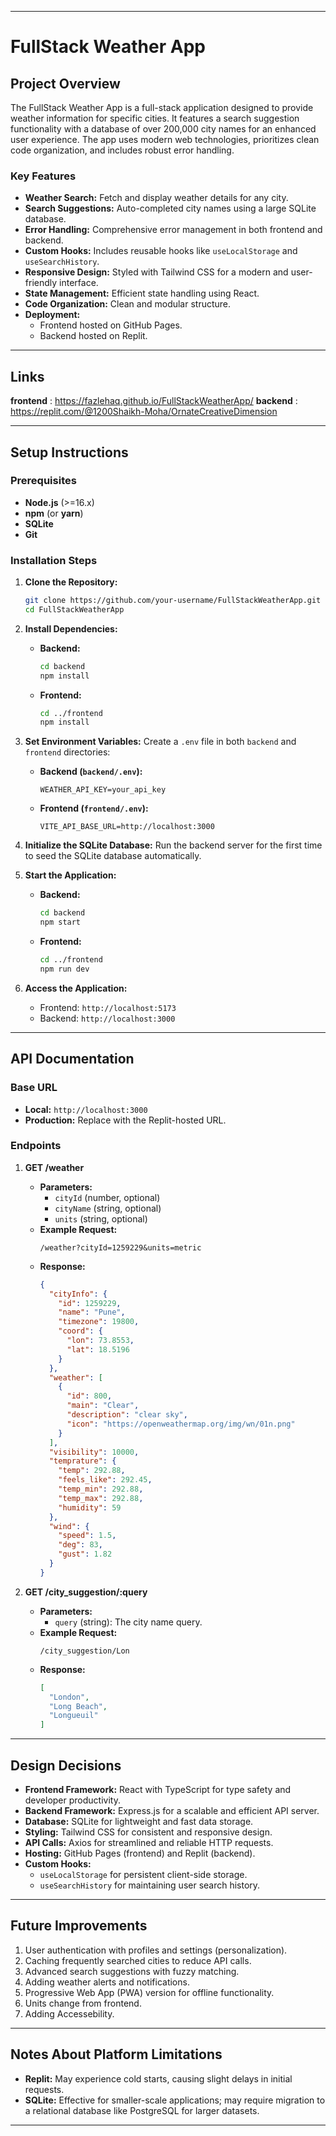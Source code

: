 
---

# FullStack Weather App

## Project Overview
The FullStack Weather App is a full-stack application designed to provide weather information for specific cities. It features a search suggestion functionality with a database of over 200,000 city names for an enhanced user experience. The app uses modern web technologies, prioritizes clean code organization, and includes robust error handling.

### Key Features
- **Weather Search:** Fetch and display weather details for any city.
- **Search Suggestions:** Auto-completed city names using a large SQLite database.
- **Error Handling:** Comprehensive error management in both frontend and backend.
- **Custom Hooks:** Includes reusable hooks like `useLocalStorage` and `useSearchHistory`.
- **Responsive Design:** Styled with Tailwind CSS for a modern and user-friendly interface.
- **State Management:** Efficient state handling using React.
- **Code Organization:** Clean and modular structure.
- **Deployment:**
  - Frontend hosted on GitHub Pages.
  - Backend hosted on Replit.

---
## Links 
**frontend** : https://fazlehaq.github.io/FullStackWeatherApp/ 
**backend** : https://replit.com/@1200Shaikh-Moha/OrnateCreativeDimension

---

## Setup Instructions

### Prerequisites
- **Node.js** (>=16.x)
- **npm** (or **yarn**)
- **SQLite**
- **Git**

### Installation Steps

1. **Clone the Repository:**
   ```bash
   git clone https://github.com/your-username/FullStackWeatherApp.git
   cd FullStackWeatherApp
   ```

2. **Install Dependencies:**
   - **Backend:**
     ```bash
     cd backend
     npm install
     ```
   - **Frontend:**
     ```bash
     cd ../frontend
     npm install
     ```

3. **Set Environment Variables:**
   Create a `.env` file in both `backend` and `frontend` directories:
   - **Backend (`backend/.env`):**
     ```env
     WEATHER_API_KEY=your_api_key
     ```
   - **Frontend (`frontend/.env`):**
     ```env
     VITE_API_BASE_URL=http://localhost:3000
     ```

4. **Initialize the SQLite Database:**
   Run the backend server for the first time to seed the SQLite database automatically.

5. **Start the Application:**
   - **Backend:**
     ```bash
     cd backend
     npm start
     ```
   - **Frontend:**
     ```bash
     cd ../frontend
     npm run dev
     ```

6. **Access the Application:**
   - Frontend: `http://localhost:5173`
   - Backend: `http://localhost:3000`

---

## API Documentation

### Base URL
- **Local:** `http://localhost:3000`
- **Production:** Replace with the Replit-hosted URL.

### Endpoints

1. **GET /weather**
   - **Parameters:**
     - `cityId` (number, optional)
     - `cityName` (string, optional)
     - `units` (string, optional)
   - **Example Request:**
     ```
     /weather?cityId=1259229&units=metric
     ```
   - **Response:**
     ```json
     {
       "cityInfo": {
         "id": 1259229,
         "name": "Pune",
         "timezone": 19800,
         "coord": {
           "lon": 73.8553,
           "lat": 18.5196
         }
       },
       "weather": [
         {
           "id": 800,
           "main": "Clear",
           "description": "clear sky",
           "icon": "https://openweathermap.org/img/wn/01n.png"
         }
       ],
       "visibility": 10000,
       "temprature": {
         "temp": 292.88,
         "feels_like": 292.45,
         "temp_min": 292.88,
         "temp_max": 292.88,
         "humidity": 59
       },
       "wind": {
         "speed": 1.5,
         "deg": 83,
         "gust": 1.82
       }
     }
     ```

2. **GET /city_suggestion/:query**
   - **Parameters:**
     - `query` (string): The city name query.
   - **Example Request:**
     ```
     /city_suggestion/Lon
     ```
   - **Response:**
     ```json
     [
       "London",
       "Long Beach",
       "Longueuil"
     ]
     ```

---

## Design Decisions
- **Frontend Framework:** React with TypeScript for type safety and developer productivity.
- **Backend Framework:** Express.js for a scalable and efficient API server.
- **Database:** SQLite for lightweight and fast data storage.
- **Styling:** Tailwind CSS for consistent and responsive design.
- **API Calls:** Axios for streamlined and reliable HTTP requests.
- **Hosting:** GitHub Pages (frontend) and Replit (backend).
- **Custom Hooks:** 
  - `useLocalStorage` for persistent client-side storage.
  - `useSearchHistory` for maintaining user search history.

---

## Future Improvements
1. User authentication with profiles and settings (personalization).
2. Caching frequently searched cities to reduce API calls.
3. Advanced search suggestions with fuzzy matching.
4. Adding weather alerts and notifications.
5. Progressive Web App (PWA) version for offline functionality.
6. Units change from frontend.
7. Adding Accessebility.
---

## Notes About Platform Limitations
- **Replit:** May experience cold starts, causing slight delays in initial requests.
- **SQLite:** Effective for smaller-scale applications; may require migration to a relational database like PostgreSQL for larger datasets.

---
